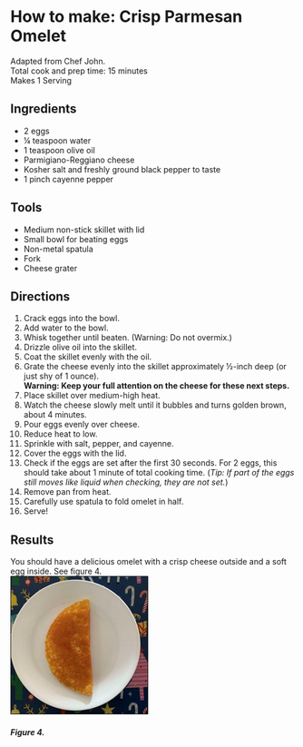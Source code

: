 # How to make: Crisp Parmesan Omelet

Adapted from Chef John.  
Total cook and prep time: 15 minutes  
Makes 1 Serving  

## Ingredients

- 2 eggs
- ¼ teaspoon water
- 1 teaspoon olive oil
- Parmigiano-Reggiano cheese
- Kosher salt and freshly ground black pepper to taste
- 1 pinch cayenne pepper

## Tools

- Medium non-stick skillet with lid
- Small bowl for beating eggs
- Non-metal spatula
- Fork
- Cheese grater

## Directions

1. Crack eggs into the bowl.
1. Add water to the bowl.
1. Whisk together until beaten. (Warning: Do not overmix.)
1. Drizzle olive oil into the skillet.
1. Coat the skillet evenly with the oil.
1. Grate the cheese evenly into the skillet approximately ½-inch deep (or just shy of 1 ounce).  
**Warning: Keep your full attention on the cheese for these next steps.**
1. Place skillet over medium-high heat.
1. Watch the cheese slowly melt until it bubbles and turns golden brown, about 4 minutes.
1. Pour eggs evenly over cheese.
1. Reduce heat to low.
1. Sprinkle with salt, pepper, and cayenne.
1. Cover the eggs with the lid.
1. Check if the eggs are set after the first 30 seconds. For 2 eggs,
    this should take about 1 minute of total cooking time. (_Tip: If part
    of the eggs still moves like liquid when checking, they are not
    set._)
1. Remove pan from heat.
1. Carefully use spatula to fold omelet in half.
1. Serve!

## Results

You should have a delicious omelet with a crisp cheese outside and a
soft egg inside. See figure 4.  
![Picture of finished meal](images/media/picture4.jpg)

##### Figure 4.
